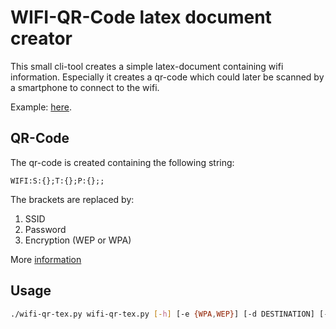 # WIFI-QR-Code latex document creator

This small cli-tool creates a simple latex-document containing wifi information.
Especially it creates a qr-code which could later be scanned by a smartphone to connect to the wifi.

Example: [here](https://github.com/chrischdi/wifi-qr-tex/blob/master/document.pdf).

## QR-Code

The qr-code is created containing the following string:

```
WIFI:S:{};T:{};P:{};;
```

The brackets are replaced by:

1. SSID
2. Password
3. Encryption (WEP or WPA)

More [information](https://github.com/zxing/zxing/wiki/Barcode-Contents#wifi-network-config-android)

## Usage

```bash
./wifi-qr-tex.py wifi-qr-tex.py [-h] [-e {WPA,WEP}] [-d DESTINATION] [-l {de,en}] SSID PASSWORD
```
